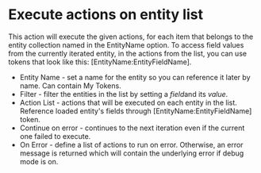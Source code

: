 # Execute actions on entity list

This action will execute the given actions, for each item that belongs to the entity collection named in the EntityName option.
To access field values from the currently iterated entity, in the actions from the list, you can use tokens that look like this: [EntityName:EntityFieldName].


* Entity Name - set a name for the entity so you can reference it later by name. Can contain My Tokens.
* Filter - filter the entities in the list by setting a *field*and its *value*. 
* Action List - actions that will be executed on each entity in the list. Reference loaded entity's fields through [EntityName:EntityFieldName] token. 
* Continue on error - continues to the next iteration even if the current one failed to execute.
* On Error - define a list of actions to run on error. Otherwise, an error message is returned which will contain the underlying error if debug mode is on.



